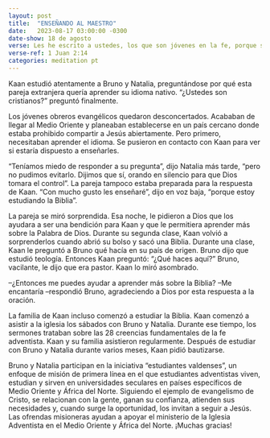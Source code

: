 ```yaml
---
layout: post
title:  "ENSEÑANDO AL MAESTRO"
date:   2023-08-17 03:00:00 -0300 
date-show: 18 de agosto
verse: Les he escrito a ustedes, los que son jóvenes en la fe, porque son fuertes; la palabra de Dios vive en sus corazones, y han ganado la batalla contra el maligno
verse-ref: 1 Juan 2:14
categories: meditation pt
---
```


Kaan estudió atentamente a Bruno y Natalia, preguntándose por qué esta pareja extranjera quería aprender su idioma nativo. “¿Ustedes son cristianos?” preguntó finalmente.

Los jóvenes obreros evangélicos quedaron desconcertados. Acababan de llegar al Medio Oriente y planeaban establecerse en un país cercano donde estaba prohibido compartir a Jesús abiertamente. Pero primero, necesitaban aprender el idioma. Se pusieron en contacto con Kaan para ver si estaría dispuesto a enseñarles.

“Teníamos miedo de responder a su pregunta”, dijo Natalia más tarde, “pero no pudimos evitarlo. Dijimos que sí, orando en silencio para que Dios tomara el control”. La pareja tampoco estaba preparada para la respuesta de Kaan. “Con mucho gusto les enseñaré”, dijo en voz baja, “porque estoy estudiando la Biblia”.

La pareja se miró sorprendida. Esa noche, le pidieron a Dios que los ayudara a ser una bendición para Kaan y que le permitiera aprender más sobre la Palabra de Dios. Durante su segunda clase, Kaan volvió a sorprenderlos cuando abrió su bolso y sacó una Biblia. Durante una clase, Kaan le preguntó a Bruno qué hacía en su país de origen. Bruno dijo que estudió teología. Entonces Kaan preguntó: “¿Qué haces aquí?” Bruno, vacilante, le dijo que era pastor. Kaan lo miró asombrado.

–¿Entonces me puedes ayudar a aprender más sobre la Biblia? 
–Me encantaría –respondió Bruno, agradeciendo a Dios por esta respuesta a la oración. 

La familia de Kaan incluso comenzó a estudiar la Biblia. Kaan comenzó a asistir a la iglesia los sábados con Bruno y Natalia. Durante ese tiempo, los sermones trataban sobre las 28 creencias fundamentales de la fe adventista. Kaan y su familia asistieron regularmente. Después de estudiar con Bruno y Natalia durante varios meses, Kaan pidió bautizarse. 

Bruno y Natalia participan en la iniciativa “estudiantes valdenses”, un enfoque de misión de primera línea en el que estudiantes adventistas viven, estudian y sirven en universidades seculares en países específicos de Medio Oriente y África del Norte. Siguiendo el ejemplo de evangelismo de Cristo, se relacionan con la gente, ganan su confianza, atienden sus necesidades y, cuando surge la oportunidad, los invitan a seguir a Jesús. Las ofrendas misioneras ayudan a apoyar el ministerio de la Iglesia Adventista en el Medio Oriente y África del Norte. ¡Muchas gracias!
